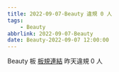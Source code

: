 ```yaml
---
title: 2022-09-07-Beauty 違規 0 人
tags:
    - Beauty
abbrlink: 2022-09-07-Beauty
date: Beauty-2022-09-07 12:00:00
---
```

Beauty 板 [板規連結](https://www.ptt.cc/bbs/Beauty/M.1630069980.A.84B.html)
昨天違規 0 人
